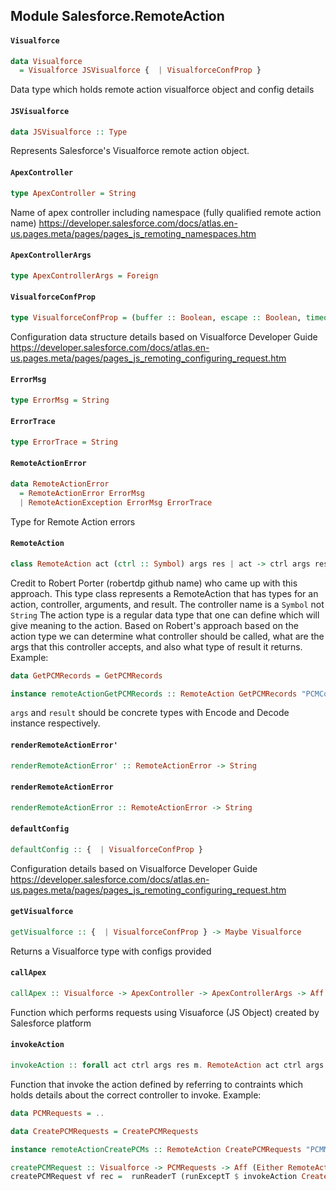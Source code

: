 ## Module Salesforce.RemoteAction

#### `Visualforce`

``` purescript
data Visualforce
  = Visualforce JSVisualforce {  | VisualforceConfProp }
```

Data type which holds remote action visualforce object and config details

#### `JSVisualforce`

``` purescript
data JSVisualforce :: Type
```

Represents Salesforce's Visualforce remote action object.

#### `ApexController`

``` purescript
type ApexController = String
```

Name of apex controller including namespace (fully qualified remote action name)
https://developer.salesforce.com/docs/atlas.en-us.pages.meta/pages/pages_js_remoting_namespaces.htm

#### `ApexControllerArgs`

``` purescript
type ApexControllerArgs = Foreign
```

#### `VisualforceConfProp`

``` purescript
type VisualforceConfProp = (buffer :: Boolean, escape :: Boolean, timeout :: Int)
```

Configuration data structure details based on Visualforce Developer Guide 
https://developer.salesforce.com/docs/atlas.en-us.pages.meta/pages/pages_js_remoting_configuring_request.htm

#### `ErrorMsg`

``` purescript
type ErrorMsg = String
```

#### `ErrorTrace`

``` purescript
type ErrorTrace = String
```

#### `RemoteActionError`

``` purescript
data RemoteActionError
  = RemoteActionError ErrorMsg
  | RemoteActionException ErrorMsg ErrorTrace
```

Type for Remote Action errors

#### `RemoteAction`

``` purescript
class RemoteAction act (ctrl :: Symbol) args res | act -> ctrl args res
```

Credit to Robert Porter (robertdp github name) who came up with this approach. This type class represents a RemoteAction that has types for an action, controller, arguments, and result.
The controller name is a `Symbol` not `String` 
The action type is a regular data type that one can define which will give meaning to the action.
Based on Robert's approach based on the action type we can determine what controller should be called, what are the args that this controller accepts,
and also what type of result it returns. 
Example: 

```purescript
data GetPCMRecords = GetPCMRecords

instance remoteActionGetPCMRecords :: RemoteAction GetPCMRecords "PCMController.getRecords" args result
```

`args` and `result` should be concrete types with Encode and Decode instance respectively.

#### `renderRemoteActionError'`

``` purescript
renderRemoteActionError' :: RemoteActionError -> String
```

#### `renderRemoteActionError`

``` purescript
renderRemoteActionError :: RemoteActionError -> String
```

#### `defaultConfig`

``` purescript
defaultConfig :: {  | VisualforceConfProp }
```

Configuration details based on Visualforce Developer Guide 
https://developer.salesforce.com/docs/atlas.en-us.pages.meta/pages/pages_js_remoting_configuring_request.htm

#### `getVisualforce`

``` purescript
getVisualforce :: {  | VisualforceConfProp } -> Maybe Visualforce
```

Returns a Visualforce type with configs provided

#### `callApex`

``` purescript
callApex :: Visualforce -> ApexController -> ApexControllerArgs -> Aff (Either RemoteActionError Foreign)
```

Function which performs requests using Visuaforce (JS Object) created by Salesforce platform

#### `invokeAction`

``` purescript
invokeAction :: forall act ctrl args res m. RemoteAction act ctrl args res => MonadReader Visualforce m => MonadAff m => MonadError RemoteActionError m => IsSymbol ctrl => Encode args => Decode res => act -> args -> m res
```

Function that invoke the action defined by referring to contraints which holds details about the correct controller to invoke.
Example: 

```purescript 
data PCMRequests = ..

data CreatePCMRequests = CreatePCMRequests

instance remoteActionCreatePCMs :: RemoteAction CreatePCMRequests "PCMMassController.createRecords" PCMRequests Unit

createPCMRequest :: Visualforce -> PCMRequests -> Aff (Either RemoteActionError Unit)
createPCMRequest vf rec =  runReaderT (runExceptT $ invokeAction CreatePCMRequests rec) vf
```


